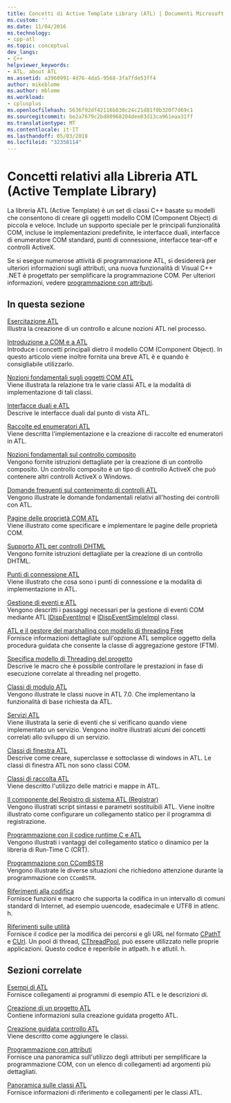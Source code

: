 ```yaml
---
title: Concetti di Active Template Library (ATL) | Documenti Microsoft
ms.custom: ''
ms.date: 11/04/2016
ms.technology:
- cpp-atl
ms.topic: conceptual
dev_langs:
- C++
helpviewer_keywords:
- ATL, about ATL
ms.assetid: a3960991-4d76-4da5-9568-3fa7fde53ff4
author: mikeblome
ms.author: mblome
ms.workload:
- cplusplus
ms.openlocfilehash: 5636f92df42116b838c24c21d81f0b320f7d69c1
ms.sourcegitcommit: be2a7679c2bd80968204dee03d13ca961eaa31ff
ms.translationtype: MT
ms.contentlocale: it-IT
ms.lasthandoff: 05/03/2018
ms.locfileid: "32358114"
---
```

# <a name="active-template-library-atl-concepts"></a>Concetti relativi alla Libreria ATL (Active Template Library)
La libreria ATL (Active Template) è un set di classi C++ basate su modelli che consentono di creare gli oggetti modello COM (Component Object) di piccola e veloce. Include un supporto speciale per le principali funzionalità COM, incluse le implementazioni predefinite, le interfacce duali, interfacce di enumeratore COM standard, punti di connessione, interfacce tear-off e controlli ActiveX.  
  
 Se si esegue numerose attività di programmazione ATL, si desidererà per ulteriori informazioni sugli attributi, una nuova funzionalità di Visual C++ .NET è progettato per semplificare la programmazione COM. Per ulteriori informazioni, vedere [programmazione con attributi](../windows/attributed-programming-concepts.md).  
  
## <a name="in-this-section"></a>In questa sezione  
 [Esercitazione ATL](../atl/active-template-library-atl-tutorial.md)  
 Illustra la creazione di un controllo e alcune nozioni ATL nel processo.  
  
 [Introduzione a COM e a ATL](../atl/introduction-to-com-and-atl.md)  
 Introduce i concetti principali dietro il modello COM (Component Object). In questo articolo viene inoltre fornita una breve ATL è e quando è consigliabile utilizzarlo.  
  
 [Nozioni fondamentali sugli oggetti COM ATL](../atl/fundamentals-of-atl-com-objects.md)  
 Viene illustrata la relazione tra le varie classi ATL e la modalità di implementazione di tali classi.  
  
 [Interfacce duali e ATL](../atl/dual-interfaces-and-atl.md)  
 Descrive le interfacce duali dal punto di vista ATL.  
  
 [Raccolte ed enumeratori ATL](../atl/atl-collections-and-enumerators.md)  
 Viene descritta l'implementazione e la creazione di raccolte ed enumeratori in ATL.  
  
 [Nozioni fondamentali sul controllo composito](../atl/atl-composite-control-fundamentals.md)  
 Vengono fornite istruzioni dettagliate per la creazione di un controllo composito. Un controllo composito è un tipo di controllo ActiveX che può contenere altri controlli ActiveX o Windows.  
  
 [Domande frequenti sul contenimento di controlli ATL](../atl/atl-control-containment-faq.md)  
 Vengono illustrate le domande fondamentali relativi all'hosting dei controlli con ATL.  
  
 [Pagine delle proprietà COM ATL](../atl/atl-com-property-pages.md)  
 Viene illustrato come specificare e implementare le pagine delle proprietà COM.  
  
 [Supporto ATL per controlli DHTML](../atl/atl-support-for-dhtml-controls.md)  
 Vengono fornite istruzioni dettagliate per la creazione di un controllo DHTML.  
  
 [Punti di connessione ATL](../atl/atl-connection-points.md)  
 Viene illustrato che cosa sono i punti di connessione e la modalità di implementazione in ATL.  
  
 [Gestione di eventi e ATL](../atl/event-handling-and-atl.md)  
 Vengono descritti i passaggi necessari per la gestione di eventi COM mediante ATL [IDispEventImpl](../atl/reference/idispeventimpl-class.md) e [IDispEventSimpleImpl](../atl/reference/idispeventsimpleimpl-class.md) classi.  
  
 [ATL e il gestore del marshalling con modello di threading Free](../atl/atl-and-the-free-threaded-marshaler.md)  
 Fornisce informazioni dettagliate sull'opzione ATL semplice oggetto della procedura guidata che consente la classe di aggregazione gestore (FTM).  
  
 [Specifica modello di Threading del progetto](../atl/specifying-the-threading-model-for-a-project-atl.md)  
 Descrive le macro che è possibile controllare le prestazioni in fase di esecuzione correlate al threading nel progetto.  
  
 [Classi di modulo ATL](../atl/atl-module-classes.md)  
 Vengono illustrate le classi nuove in ATL 7.0. Che implementano la funzionalità di base richiesta da ATL.  
  
 [Servizi ATL](../atl/atl-services.md)  
 Viene illustrata la serie di eventi che si verificano quando viene implementato un servizio. Vengono inoltre illustrati alcuni dei concetti correlati allo sviluppo di un servizio.  
  
 [Classi di finestra ATL](../atl/atl-window-classes.md)  
 Descrive come creare, superclasse e sottoclasse di windows in ATL. Le classi di finestra ATL non sono classi COM.  
  
 [Classi di raccolta ATL](../atl/atl-collection-classes.md)  
 Viene descritto l'utilizzo delle matrici e mappe in ATL.  
  
 [Il componente del Registro di sistema ATL (Registrar)](../atl/atl-registry-component-registrar.md)  
 Vengono illustrati script sintassi e parametri sostituibili ATL. Viene inoltre illustrato come configurare un collegamento statico per il programma di registrazione.  
  
 [Programmazione con il codice runtime C e ATL](../atl/programming-with-atl-and-c-run-time-code.md)  
 Vengono illustrati i vantaggi del collegamento statico o dinamico per la libreria di Run-Time C (CRT).  
  
 [Programmazione con CComBSTR](../atl/programming-with-ccombstr-atl.md)  
 Vengono illustrate le diverse situazioni che richiedono attenzione durante la programmazione con `CComBSTR`.  
  
 [Riferimenti alla codifica](../atl/atl-encoding-reference.md)  
 Fornisce funzioni e macro che supporta la codifica in un intervallo di comuni standard di Internet, ad esempio uuencode, esadecimale e UTF8 in atlenc. h.  
  
 [Riferimenti sulle utilità](../atl/atl-utilities-reference.md)  
 Fornisce il codice per la modifica dei percorsi e gli URL nel formato [CPathT](../atl/reference/cpatht-class.md) e [CUrl](../atl/reference/curl-class.md). Un pool di thread, [CThreadPool](../atl/reference/cthreadpool-class.md), può essere utilizzato nelle proprie applicazioni. Questo codice è reperibile in atlpath. h e atlutil. h.  
  
## <a name="related-sections"></a>Sezioni correlate  
 [Esempi di ATL](../visual-cpp-samples.md)  
 Fornisce collegamenti ai programmi di esempio ATL e le descrizioni di.  
  
 [Creazione di un progetto ATL](../atl/reference/creating-an-atl-project.md)  
 Contiene informazioni sulla creazione guidata progetto ATL.  
  
 [Creazione guidata controllo ATL](../atl/reference/atl-control-wizard.md)  
 Viene descritto come aggiungere le classi.  
  
 [Programmazione con attributi](../windows/attributed-programming-concepts.md)  
 Fornisce una panoramica sull'utilizzo degli attributi per semplificare la programmazione COM, con un elenco di collegamenti ad argomenti più dettagliati.  
  
 [Panoramica sulle classi ATL](../atl/atl-class-overview.md)  
 Fornisce informazioni di riferimento e collegamenti per le classi ATL.

